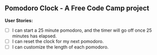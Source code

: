## Pomodoro Clock -  A Free Code Camp project

 **User Stories:**
 - [ ] I can start a 25 minute pomodoro, and the timer will go off once 25 minutes has elapsed.
 - [ ] I can reset the clock for my next pomodoro.
 - [ ] I can customize the length of each pomodoro.
